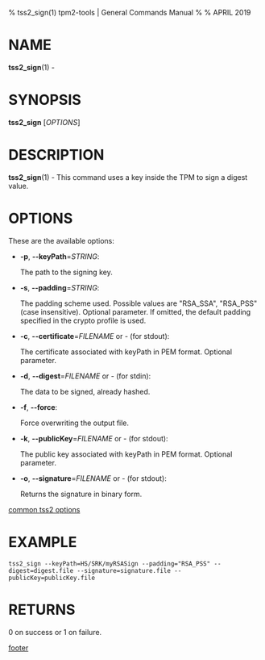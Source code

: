 % tss2_sign(1) tpm2-tools | General Commands Manual
%
% APRIL 2019

# NAME

**tss2_sign**(1) -

# SYNOPSIS

**tss2_sign** [*OPTIONS*]

# DESCRIPTION

**tss2_sign**(1) - This command uses a key inside the TPM to sign a digest value.

# OPTIONS

These are the available options:

  * **-p**, **\--keyPath**=_STRING_:

    The path to the signing key.

  * **-s**, **\--padding**=_STRING_:

    The padding scheme used. Possible values are "RSA_SSA", "RSA_PSS" (case insensitive). Optional parameter.
    If omitted, the default padding specified in the crypto profile is used.

  * **-c**, **\--certificate**=_FILENAME_ or _-_ (for stdout):

    The certificate associated with keyPath in PEM format. Optional parameter.

  * **-d**, **\--digest**=_FILENAME_ or _-_ (for stdin):

    The data to be signed, already hashed.

  * **-f**, **\--force**:

    Force overwriting the output file.

  * **-k**, **\--publicKey**=_FILENAME_ or _-_ (for stdout):

    The public key associated with keyPath in PEM format. Optional parameter.

  * **-o**, **\--signature**=_FILENAME_ or _-_ (for stdout):

    Returns the signature in binary form.

[common tss2 options](common/tss2-options.md)

# EXAMPLE

```
tss2_sign --keyPath=HS/SRK/myRSASign --padding="RSA_PSS" --digest=digest.file --signature=signature.file --publicKey=publicKey.file
```

# RETURNS

0 on success or 1 on failure.

[footer](common/footer.md)
